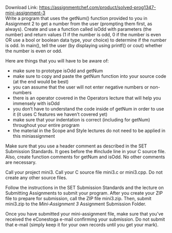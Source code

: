Download Link: https://assignmentchef.com/product/solved-prog1347-mini-assignment-3
<br>
Write a program that uses the getNum() function provided to you in Assignment 2 to get a number from the user (prompting them first, as always). Create and use a function called isOdd with parameters (the number) and return values (1 if the number is odd, 0 if the number is even OR use a bool or boolean data type, your choice) to determine if the number is odd. In main(), tell the user (by displaying using printf() or cout) whether the number is even or odd.




Here are things that you will have to be aware of:

<ul>

 <li>make sure to prototype isOdd and getNum</li>

 <li>make sure to copy and paste the getNum function into your source code (at the end would be best)</li>

 <li>you can assume that the user will not enter negative numbers or non-numbers</li>

 <li>there is an operator covered in the Operators lecture that will help you immensely with isOdd</li>

 <li>you don’t have to understand the code inside of getNum in order to use it (it uses C features we haven’t covered yet)</li>

 <li>make sure that your indentation is correct (including for getNum) throughout your entire program</li>

 <li>the material in the Scope and Style lectures do not need to be applied in this miniassignment</li>

</ul>




Make sure that you use a header comment as described in the SET Submission Standards. It goes before the #include line in your C source file. Also, create function comments for getNum and isOdd. No other comments are necessary.




Call your project mini3. Call your C source file mini3.c or mini3.cpp. Do not create any other source files.

Follow the instructions in the SET Submission Standards and the lecture on Submitting Assignments to submit your program. After you create your ZIP file to prepare for submission, call the ZIP file mini3.zip. Then, submit mini3.zip to the <em>Mini-Assignment 3 </em>Assignment Submission Folder.




Once you have submitted your mini-assignment file, make sure that you’ve received the eConestoga e-mail confirming your submission. Do not submit that e-mail (simply keep it for your own records until you get your mark).